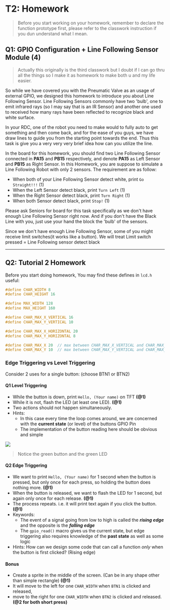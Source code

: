 # T2: Homework

> Before you start working on your homework, remember to declare the function prototype first, please refer to the classwork instruction if you dun understand what I mean.

## Q1: GPIO Configuration + Line Following Sensor Module (4)

> Actually this originally is the third classwork but I doubt if I can go thru all the things so I make it as homework to make both u and my life easier.

So while we have covered you with the Pneumatic Valve as an usage of external GPIO, we designed this homework to introduce you about Line Following Sensor. Line Following Sensors commonly have two 'bulb', one to emit infrared rays (so I may say that is an IR Sensor) and another one used to received how many rays have been reflected to recognize black and white surface.

In your RDC, one of the robot you need to make would to fully auto to get something and then come back, and for the ease of you guys, we have draw lines to guide you from the starting point towards the end. Thus this task is give you a very very very brief idea how can you utilize the line.

In the board for this homework, you should find two Line Following Sensor connected in **PA15** and **PB15** respectively, and denote **PA15** as Left Sensor and **PB15** as Right Sensor. In this Homework, you are suppose to simulate a Line Following Robot with only 2 sensors. The requirement are as follow:

- When both of your Line Following Sensor detect white, print `Go Straight!!!` (1)
- When the Left Sensor detect black, print `Turn Left` (1)
- When the Right Sensor detect black, print `Turn Right` (1)
- When both Sensor detect black, print `Stop!` (1)

Please ask Seniors for board for this task specifically as we don't have enough Line Following Sensor right now. And if you don't have the Black Line with you, just use your hand the block the 'bulb' of the sensors.

Since we don't have enough Line Following Sensor, some of you might receive limit switches(it works like a button). We will treat Limit switch pressed = Line Following sensor detect black

---

## Q2: Tutorial 2 Homework

Before you start doing homework, You may find these defines in `lcd.h` useful:

```c
#define CHAR_WIDTH 8
#define CHAR_HEIGHT 16

#define MAX_WIDTH 128
#define MAX_HEIGHT 160

#define CHAR_MAX_X_VERTICAL 16
#define CHAR_MAX_Y_VERTICAL 10

#define CHAR_MAX_X_HORIZONTAL 20
#define CHAR_MAX_Y_HORIZONTAL 8

#define CHAR_MAX_X 20  // max between CHAR_MAX_X_VERTICAL and CHAR_MAX_X_HORIZONTAL
#define CHAR_MAX_Y 10  // max between CHAR_MAX_Y_VERTICAL and CHAR_MAX_Y_HORIZONTAL
```

### **Edge Triggering vs Level Triggering**

Consider 2 uses for a single button: (choose BTN1 or BTN2)

#### **Q1 Level Triggering**

- While the button is down, print `Hello, (Your name)` on TFT **(@1)**
- While it is not, flash the LED (at least one LED). **(@1)**
- Two actions should not happen simultaneously.
- Hints:
  - In this case every time the loop comes around, we are concerned with the **current state** (or level) of the buttons GPIO Pin
  - The implementation of the button reading here should be obvious and simple

![](https://i.imgur.com/qSrTmjr.gif)&#x20;

> Notice the green button and the green LED

#### **Q2 Edge Triggering**

- We want to print `Hello, (Your name)` for 1 second when the button is pressed, but only once for each press, so holding the button does nothing more. **(@1)**
- When the button is released, we want to flash the LED for 1 second, but again only once for each release. **(@1)**
- The process repeats. i.e. it will print text again if you click the button. **(@1)**
- Keywords:
  - The event of a signal going from low to high is called the _**rising edge**_ and the opposite is the _**falling edge**_
  - The `gpio_read()` macro gives us the current state, but edge triggering also requires knowledge of the **past state** as well as some logic
- Hints: How can we design some code that can call a function _only_ when the button is first clicked? (Rising edge)

#### **Bonus**

- Create a sprite in the middle of the screen. (Can be in any shape other than simple rectangle) **(@1)**
- It will move to the left for one `CHAR_WIDTH` when `BTN1` is clicked and released,
- move to the right for one `CHAR_WIDTH` when `BTN2` is clicked and released. **(@2 for both short press)**
